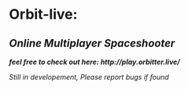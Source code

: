 # Orbit-live:
<h2> <i> Online Multiplayer Spaceshooter </i> </h2>

<i>
  <b>    
    feel free to check out here:
    http://play.orbitter.live/
  </b>

Still in developement, Please report bugs if found 
</i>